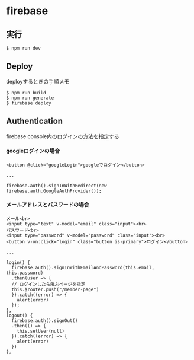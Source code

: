 # firebase

## 実行
```
$ npm run dev
```

## Deploy
deployするときの手順メモ

```
$ npm run build
$ npm run generate
$ firebase deploy
```

## Authentication
firebase console内のログインの方法を指定する

#### googleログインの場合
```
<button @click="googleLogin">googleでログイン</button>

...

firebase.auth().signInWithRedirect(new firebase.auth.GoogleAuthProvider());
```
#### メールアドレスとパスワードの場合
```
メール<br>  
<input type="text" v-model="email" class="input"><br>  
パスワード<br>  
<input type="password" v-model="password" class="input"><br>  
<button v-on:click="login" class="button is-primary">ログイン</button>

...

login() {
  firebase.auth().signInWithEmailAndPassword(this.email, this.password)
  .then(user => {
  // ログインしたら飛ぶページを指定
  this.$router.push("/member-page")
  }).catch((error) => {
    alert(error)
  });
},
logout() {
  firebase.auth().signOut()
  .then(() => {
    this.setUser(null)
  }).catch((error) => {
    alert(error)
  })
},
```
